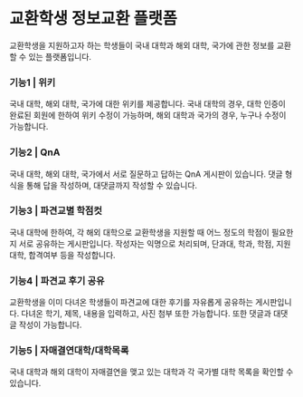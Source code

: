 # 교환학생 정보교환 플랫폼
교환학생을 지원하고자 하는 학생들이 국내 대학과 해외 대학, 국가에 관한 정보를 교환할 수 있는 플랫폼입니다.

### 기능1 | 위키
국내 대학, 해외 대학, 국가에 대한 위키를 제공합니다. 국내 대학의 경우, 대학 인증이 완료된 회원에 한하여 위키 수정이 가능하며, 해외 대학과 국가의 경우, 누구나 수정이 가능합니다.

### 기능2 | QnA
국내 대학, 해외 대학, 국가에서 서로 질문하고 답하는 QnA 게시판이 있습니다. 댓글 형식을 통해 답을 작성하며, 대댓글까지 작성할 수 있습니다.

### 기능3 | 파견교별 학점컷
국내 대학에 한하여, 각 해외 대학으로 교환학생을 지원할 때 어느 정도의 학점이 필요한지 서로 공유하는 게시판입니다. 작성자는 익명으로 처리되며, 단과대, 학과, 학점, 지원대학, 합격여부 등을 작성합니다.

### 기능4 | 파견교 후기 공유
교환학생을 이미 다녀온 학생들이 파견교에 대한 후기를 자유롭게 공유하는 게시판입니다. 다녀온 학기, 제목, 내용을 입력하고, 사진 첨부 또한 가능합니다. 또한 댓글과 대댓글 작성이 가능합니다.

### 기능5 | 자매결연대학/대학목록
국내 대학과 해외 대학이 자매결연을 맺고 있는 대학과 각 국가별 대학 목록을 확인할 수 있습니다.
